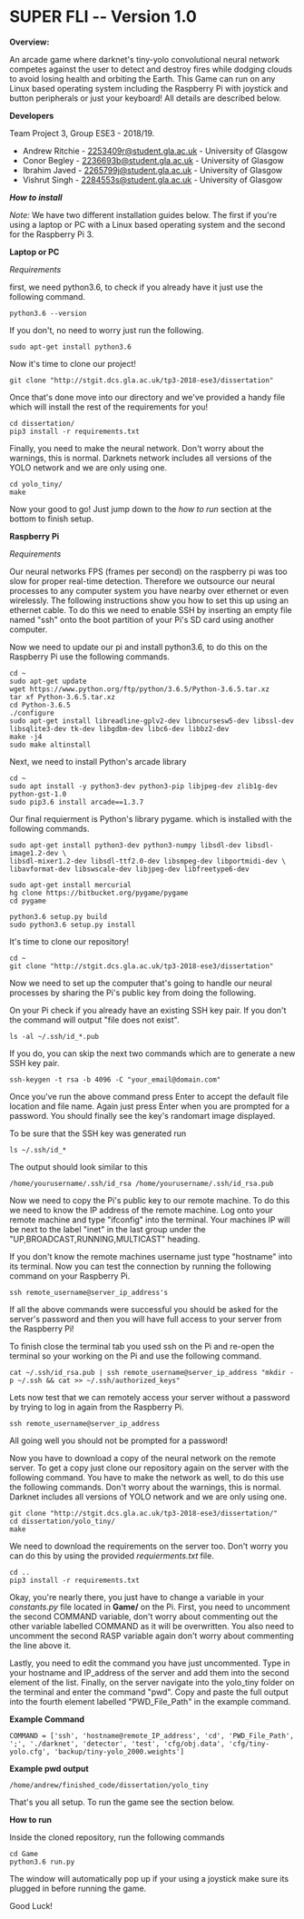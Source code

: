 # **SUPER FLI -- Version 1.0**


**Overview:**

An arcade game where darknet's tiny-yolo convolutional neural network competes against the user to detect and destroy fires while dodging clouds to avoid losing health and orbiting the Earth. This Game can run on any Linux based operating system including the Raspberry Pi with joystick and button peripherals or just your keyboard! All details are described below.


**Developers**

Team Project 3, Group ESE3 - 2018/19.

* Andrew Ritchie - 2253409r@student.gla.ac.uk - University of Glasgow
* Conor Begley   - 2236693b@student.gla.ac.uk - University of Glasgow
* Ibrahim Javed  - 2265799j@student.gla.ac.uk - University of Glasgow
* Vishrut Singh  - 2284553s@student.gla.ac.uk - University of Glasgow


***How to install***

*Note:*  We have two different installation guides below. The first if you're using a laptop or PC with a Linux based operating system and the second for the Raspberry Pi 3.




**Laptop or PC**

*Requirements*

first, we need python3.6, to check if you already have it just use the following command.

```
python3.6 --version
```

If you don't, no need to worry just run the following.
```
sudo apt-get install python3.6
```

Now it's time to clone our project!

```
git clone "http://stgit.dcs.gla.ac.uk/tp3-2018-ese3/dissertation"
```

Once that's done move into our directory and we've provided a handy file which will install the rest of the requirements for you!
```
cd dissertation/
pip3 install -r requirements.txt
```

Finally, you need to make the neural network. Don't worry about the warnings, this is normal. Darknets network includes all versions of the YOLO network and we are only using one.
```
cd yolo_tiny/
make
```
Now your good to go! Just jump down to the *how to run* section at the bottom to finish setup.




**Raspberry Pi**

*Requirements*

Our neural networks FPS (frames per second) on the raspberry pi was too slow for proper real-time detection. Therefore we outsource our neural processes to any computer system you have nearby over ethernet or even wirelessly. The following instructions show you how to set this up using an ethernet cable. To do this we need to enable SSH by inserting an empty file named "ssh" onto the boot partition of your Pi's SD card using another computer.

Now we need to update our pi and install python3.6, to do this on the Raspberry Pi use the following commands.
```
cd ~
sudo apt-get update
wget https://www.python.org/ftp/python/3.6.5/Python-3.6.5.tar.xz
tar xf Python-3.6.5.tar.xz
cd Python-3.6.5
./configure
sudo apt-get install libreadline-gplv2-dev libncursesw5-dev libssl-dev libsqlite3-dev tk-dev libgdbm-dev libc6-dev libbz2-dev
make -j4
sudo make altinstall
```

Next, we need to install Python's arcade library
```
cd ~
sudo apt install -y python3-dev python3-pip libjpeg-dev zlib1g-dev python-gst-1.0
sudo pip3.6 install arcade==1.3.7
```

Our final requierment is Python's library pygame. which is installed with the following commands.
```
sudo apt-get install python3-dev python3-numpy libsdl-dev libsdl-image1.2-dev \
libsdl-mixer1.2-dev libsdl-ttf2.0-dev libsmpeg-dev libportmidi-dev \
libavformat-dev libswscale-dev libjpeg-dev libfreetype6-dev

sudo apt-get install mercurial
hg clone https://bitbucket.org/pygame/pygame
cd pygame

python3.6 setup.py build
sudo python3.6 setup.py install
```

It's time to clone our repository!
```
cd ~
git clone "http://stgit.dcs.gla.ac.uk/tp3-2018-ese3/dissertation"
```


Now we need to set up the computer that's going to handle our neural processes by sharing the Pi's public key from doing the following.

On your Pi check if you already have an existing SSH key pair. If you don't the command will output "file does not exist".
```
ls -al ~/.ssh/id_*.pub
```

If you do, you can skip the next two commands which are to generate a new SSH key pair.
```
ssh-keygen -t rsa -b 4096 -C "your_email@domain.com"
```
Once you've run the above command press Enter to accept the default file location and file name. Again just press Enter when you are prompted for a password. You should finally see the key's randomart image displayed.

To be sure that the SSH key was generated run
```
ls ~/.ssh/id_*
```

The output should look similar to this
```
/home/yourusername/.ssh/id_rsa /home/yourusername/.ssh/id_rsa.pub
```

Now we need to copy the Pi's public key to our remote machine. To do this we need to know the IP address of the remote machine. Log onto your remote machine and type "ifconfig" into the terminal. Your machines IP will be next to the label "inet" in the last group under the "UP,BROADCAST,RUNNING,MULTICAST" heading.


If you don't know the remote machines username just type "hostname" into its terminal. Now you can test the connection by running the following command on your Raspberry Pi.
```
ssh remote_username@server_ip_address's
```
If all the above commands were successful you should be asked for the server's password and then you will have full access to your server from the Raspberry Pi!

To finish close the terminal tab you used ssh on the Pi and re-open the terminal so your working on the Pi and use the following command.
```
cat ~/.ssh/id_rsa.pub | ssh remote_username@server_ip_address "mkdir -p ~/.ssh && cat >> ~/.ssh/authorized_keys"
```

Lets now test that we can remotely access your server without a password by trying to log in again from the Raspberry Pi.

```
ssh remote_username@server_ip_address
```

All going well you should not be prompted for a password!

Now you have to download a copy of the neural network on the remote server. To get a copy just clone our repository again on the server with the following command. You have to make the network as well, to do this use the following commands. Don't worry about the warnings, this is normal. Darknet includes all versions of YOLO network and we are only using one.
```
git clone "http://stgit.dcs.gla.ac.uk/tp3-2018-ese3/dissertation/"
cd dissertation/yolo_tiny/
make
```

We need to download the requirements on the server too. Don't worry you can do this by using the provided *requierments.txt* file.
```
cd ..
pip3 install -r requirements.txt
```

Okay, you're nearly there, you just have to change a variable in your *constants.py* file located in **Game/** on the Pi. First, you need to uncomment the second COMMAND variable, don't worry about commenting out the other variable labelled COMMAND as it will be overwritten. You also need to uncomment the second RASP variable again don't worry about commenting the line above it.

Lastly, you need to edit the command you have just uncommented. Type in your hostname and IP_address of the server and add them into the second element of the list. Finally, on the server navigate into the yolo_tiny folder on the terminal and enter the command "pwd". Copy and paste the full output into the fourth element labelled "PWD_File_Path" in the example command.

**Example Command**
```
COMMAND = ['ssh', 'hostname@remote_IP_address', 'cd', 'PWD_File_Path', ';', './darknet', 'detector', 'test', 'cfg/obj.data', 'cfg/tiny-yolo.cfg', 'backup/tiny-yolo_2000.weights']
```

**Example pwd output**
```
/home/andrew/finished_code/dissertation/yolo_tiny
```

That's you all setup. To run the game see the section below.




**How to run**

Inside the cloned repository, run the following commands
```
cd Game
python3.6 run.py
```

The window will automatically pop up if your using a joystick make sure its plugged in before running the game.


Good Luck!

